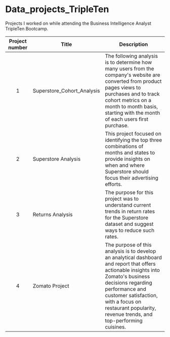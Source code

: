 # Data_projects_TripleTen
Projects I worked on while attending the Business Intelligence Analyst TripleTen Bootcamp.


| Project number | Title | Description |
| :-----------: |--------- |----------- |
| 1 | Superstore_Cohort_Analysis | The following analysis is to determine how many users from the company's website are converted from product pages views to purchases and to track cohort metrics on a month to month basis, starting with the month of each users first purchase.|
| 2 | Superstore Analysis | This project focused on identifying the top three combinations of months and states to provide insights on when and where Superstore should focus their advertising efforts.|
| 3 | Returns Analysis | The purpose for this project was to understand current trends in return rates for the Superstore dataset and suggest ways to reduce such rates.|
| 4 | Zomato Project | The purpose of this analysis is to develop an analytical dashboard and report that offers actionable insights into Zomato's business decisions regarding performance and customer satisfaction, with a focus on restaurant popularity, revenue trends, and top-performing cuisines.|
